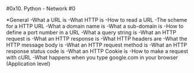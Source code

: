 #0x10. Python - Network #0

*General
-What a URL is
-What HTTP is
-How to read a URL
-The scheme for a HTTP URL
-What a domain name is
-What a sub-domain is
-How to define a port number in a URL
-What a query string is
-What an HTTP request is
-What an HTTP response is
-What HTTP headers are
-What the HTTP message body is
-What an HTTP request method is
-What an HTTP response status code is
-What an HTTP Cookie is
-How to make a request with cURL
-What happens when you type google.com in your browser (Application level)
